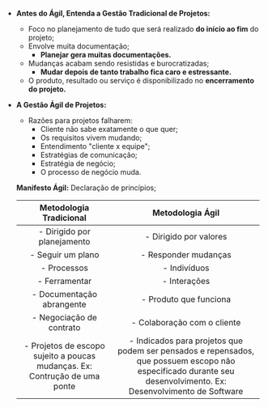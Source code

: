 - **Antes do Ágil, Entenda a Gestão Tradicional de Projetos:**
    - Foco no planejamento de tudo que será realizado **do início ao fim** do projeto;
    - Envolve muita documentação;
        - **Planejar gera muitas documentações.**
    - Mudanças acabam sendo resistidas e burocratizadas;
        - **Mudar depois de tanto trabalho fica caro e estressante.**
    - O produto, resultado ou serviço é disponibilizado no **encerramento do projeto.**

- **A Gestão Ágil de Projetos:**
    - Razões para projetos falharem:
        - Cliente não sabe exatamente o que quer;
        - Os requisitos vivem mudando;
        - Entendimento "cliente x equipe";
        - Estratégias de comunicação;
        - Estratégia de negócio;
        - O processo de negócio muda.

    **Manifesto Ágil:** Declaração de princípios;

    | Metodologia Tradicional | Metodologia Ágil |
    |:----------:|:-------------:|
    | - Dirigido por planejamento | - Dirigido por valores |
    | - Seguir um plano | - Responder mudanças |
    | - Processos | - Indivíduos |
    | - Ferramentar | - Interações |
    | - Documentação abrangente | - Produto que funciona |
    | - Negociação de contrato | - Colaboração com o cliente |
    | - Projetos de escopo sujeito a poucas mudanças. Ex: Contrução de uma ponte | - Indicados para projetos que podem ser pensados e repensados, que possuem escopo não especificado durante seu desenvolvimento. Ex: Desenvolvimento de Software |


